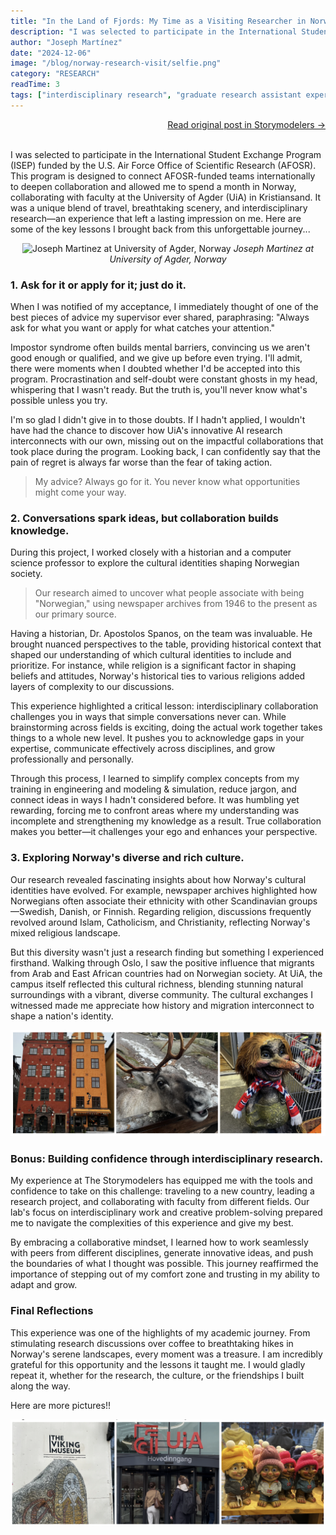 ```yaml
---
title: "In the Land of Fjords: My Time as a Visiting Researcher in Norway"
description: "I was selected to participate in the International Student Exchange Program (ISEP) funded by the U.S. Air Force Office of Scientific Research (AFOSR)."
author: "Joseph Martínez"
date: "2024-12-06"
image: "/blog/norway-research-visit/selfie.png"
category: "RESEARCH"
readTime: 3
tags: ["interdisciplinary research", "graduate research assistant experiences", "newspaper coding", "AI Research", "student travel", "student research experiences", "Artificial Intelligence"]
---
```


<div style="text-align: right;">
    <a href="https://www.storymodelers.org/post/in-the-land-of-fjords-my-time-as-a-visiting-researcher-in-norway" target="_blank" rel="noopener noreferrer">Read original post in Storymodelers →</a>
    <br>
    <br>
</div>

I was selected to participate in the International Student Exchange Program (ISEP) funded by the U.S. Air Force Office of Scientific Research (AFOSR). This program is designed to connect AFOSR-funded teams internationally to deepen collaboration and allowed me to spend a month in Norway, collaborating with faculty at the University of Agder (UiA) in Kristiansand. It was a unique blend of travel, breathtaking scenery, and interdisciplinary research—an experience that left a lasting impression on me. Here are some of the key lessons I brought back from this unforgettable journey...
<p style="text-align: center;">
    <img src="/blog/norway-research-visit/selfie.png" alt="Joseph Martinez at University of Agder, Norway" style="max-width: 70%;">
    <em>Joseph Martinez at University of Agder, Norway</em>
</p>

### 1. Ask for it or apply for it; just do it.

When I was notified of my acceptance, I immediately thought of one of the best pieces of advice my supervisor ever shared, paraphrasing: "Always ask for what you want or apply for what catches your attention."

Impostor syndrome often builds mental barriers, convincing us we aren't good enough or qualified, and we give up before even trying. I'll admit, there were moments when I doubted whether I'd be accepted into this program. Procrastination and self-doubt were constant ghosts in my head, whispering that I wasn't ready. But the truth is, you'll never know what's possible unless you try.

I'm so glad I didn't give in to those doubts. If I hadn't applied, I wouldn't have had the chance to discover how UiA's innovative AI research interconnects with our own, missing out on the impactful collaborations that took place during the program. Looking back, I can confidently say that the pain of regret is always far worse than the fear of taking action. 

> My advice? Always go for it. You never know what opportunities might come your way.

### 2. Conversations spark ideas, but collaboration builds knowledge.

During this project, I worked closely with a historian and a computer science professor to explore the cultural identities shaping Norwegian society. 

> Our research aimed to uncover what people associate with being "Norwegian," using newspaper archives from 1946 to the present as our primary source.

Having a historian, Dr. Apostolos Spanos, on the team was invaluable. He brought nuanced perspectives to the table, providing historical context that shaped our understanding of which cultural identities to include and prioritize. For instance, while religion is a significant factor in shaping beliefs and attitudes, Norway's historical ties to various religions added layers of complexity to our discussions.

This experience highlighted a critical lesson: interdisciplinary collaboration challenges you in ways that simple conversations never can. While brainstorming across fields is exciting, doing the actual work together takes things to a whole new level. It pushes you to acknowledge gaps in your expertise, communicate effectively across disciplines, and grow professionally and personally.

Through this process, I learned to simplify complex concepts from my training in engineering and modeling & simulation, reduce jargon, and connect ideas in ways I hadn't considered before. It was humbling yet rewarding, forcing me to confront areas where my understanding was incomplete and strengthening my knowledge as a result. True collaboration makes you better—it challenges your ego and enhances your perspective.

### 3. Exploring Norway's diverse and rich culture.

Our research revealed fascinating insights about how Norway's cultural identities have evolved. For example, newspaper archives highlighted how Norwegians often associate their ethnicity with other Scandinavian groups—Swedish, Danish, or Finnish. Regarding religion, discussions frequently revolved around Islam, Catholicism, and Christianity, reflecting Norway's mixed religious landscape.

But this diversity wasn't just a research finding but something I experienced firsthand. Walking through Oslo, I saw the positive influence that migrants from Arab and East African countries had on Norwegian society. At UiA, the campus itself reflected this cultural richness, blending stunning natural surroundings with a vibrant, diverse community. The cultural exchanges I witnessed made me appreciate how history and migration interconnect to shape a nation's identity.

<p style="text-align: center;">
    <img src="/blog/norway-research-visit/reindeer.png" alt="Pictures from Norway" style="max-width: 100%;">
</p>


### Bonus: Building confidence through interdisciplinary research.

My experience at The Storymodelers has equipped me with the tools and confidence to take on this challenge: traveling to a new country, leading a research project, and collaborating with faculty from different fields. Our lab's focus on interdisciplinary work and creative problem-solving prepared me to navigate the complexities of this experience and give my best.

By embracing a collaborative mindset, I learned how to work seamlessly with peers from different disciplines, generate innovative ideas, and push the boundaries of what I thought was possible. This journey reaffirmed the importance of stepping out of my comfort zone and trusting in my ability to adapt and grow.

### Final Reflections

This experience was one of the highlights of my academic journey. From stimulating research discussions over coffee to breathtaking hikes in Norway's serene landscapes, every moment was a treasure. I am incredibly grateful for this opportunity and the lessons it taught me. I would gladly repeat it, whether for the research, the culture, or the friendships I built along the way.

Here are more pictures!! 
<p style="text-align: center;">
    <img src="/blog/norway-research-visit/last_pics.png" alt="Pictures from Norway" style="max-width: 100%;">
</p>